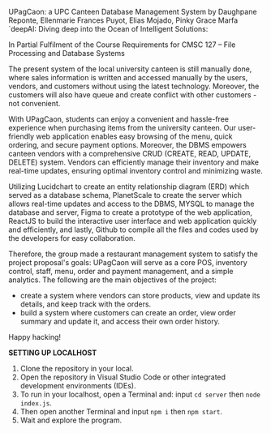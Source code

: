 UPagCaon: a UPC Canteen Database Management System
by Daughpane Reponte, Ellenmarie Frances Puyot, Elias Mojado, Pinky Grace Marfa
`deepAI: Diving deep into the Ocean of Intelligent Solutions:

In Partial Fulfilment of the Course Requirements for CMSC 127 – File Processing and Database Systems

The present system of the local university canteen is still manually done, where sales information is written and accessed manually by the users, vendors, and customers without using the latest technology. Moreover, the customers will also have queue and create conflict with other customers - not convenient.

With UPagCaon, students can enjoy a convenient and hassle-free experience when purchasing items from the university canteen. Our user-friendly web application enables easy browsing of the menu, quick ordering, and secure payment options. Moreover, the DBMS empowers canteen vendors with a comprehensive CRUD (CREATE, READ, UPDATE, DELETE) system. Vendors can efficiently manage their inventory and make real-time updates, ensuring optimal inventory control and minimizing waste.

Utilizing Lucidchart to create an entity relationship diagram (ERD) which served as a database schema, PlanetScale to create the server which allows real-time updates and access to the DBMS, MYSQL to manage the database and server, Figma to create a prototype of the web application, ReactJS to build the interactive user interface and web application quickly and efficiently, and lastly, Github to compile all the files and codes used by the developers for easy collaboration.

Therefore, the group made a restaurant management system to satisfy the project proposal's goals: UPagCaon will serve as a core POS, inventory control, staff, menu, order and payment management, and a simple analytics. The following are the main objectives of the project:

- create a system where vendors can store products, view and update its details, and keep track with the orders.
- build a system where customers can create an order, view order summary and update it, and access their own order history.


Happy hacking!


**SETTING UP LOCALHOST**

1. Clone the repository in your local.
2. Open the repository in Visual Studio Code or other integrated development environments (IDEs).
3. To run in your localhost, open a Terminal and:
    input `cd server` then `node index.js`.
4. Then open another Terminal and input `npm i` then `npm start`.
5. Wait and explore the program.

